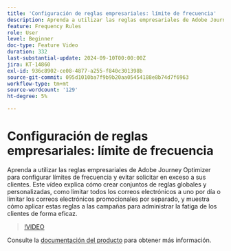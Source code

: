 ```yaml
---
title: 'Configuración de reglas empresariales: límite de frecuencia'
description: Aprenda a utilizar las reglas empresariales de Adobe Journey Optimizer (AJO) para configurar límites de frecuencia y evitar solicitar en exceso a sus clientes. Este vídeo explica cómo crear conjuntos de reglas globales y personalizadas, como limitar todos los correos electrónicos a uno por día o limitar los correos electrónicos promocionales por separado, y muestra cómo aplicar estas reglas a las campañas para administrar la fatiga de los clientes de forma eficaz.
feature: Frequency Rules
role: User
level: Beginner
doc-type: Feature Video
duration: 332
last-substantial-update: 2024-09-10T00:00:00Z
jira: KT-14860
exl-id: 936c8902-ce08-4877-a255-f840c301398b
source-git-commit: 095d1010ba7f9b9b20aa05454188e8b74d7f6963
workflow-type: tm+mt
source-wordcount: '129'
ht-degree: 5%

---
```


# Configuración de reglas empresariales: límite de frecuencia

Aprenda a utilizar las reglas empresariales de Adobe Journey Optimizer para configurar límites de frecuencia y evitar solicitar en exceso a sus clientes. Este vídeo explica cómo crear conjuntos de reglas globales y personalizadas, como limitar todos los correos electrónicos a uno por día o limitar los correos electrónicos promocionales por separado, y muestra cómo aplicar estas reglas a las campañas para administrar la fatiga de los clientes de forma eficaz.

>[!VIDEO](https://video.tv.adobe.com/v/3433398/?learn=on&captions=spa)

Consulte la [documentación del producto](https://experienceleague.adobe.com/es/docs/journey-optimizer/using/configuration/frequency-rules) para obtener más información.
